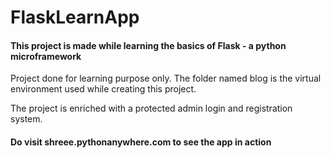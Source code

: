# FlaskLearnApp

#### This project is made while learning the basics of Flask - a python microframework

Project done for learning purpose only.
The folder named blog is the virtual environment used while creating this project.

The project is enriched with a protected admin login and registration system.

#### Do visit shreee.pythonanywhere.com to see the app in action
